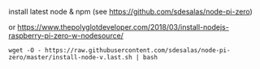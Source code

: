 

install latest node & npm (see https://github.com/sdesalas/node-pi-zero)

or https://www.thepolyglotdeveloper.com/2018/03/install-nodejs-raspberry-pi-zero-w-nodesource/

```
wget -O - https://raw.githubusercontent.com/sdesalas/node-pi-zero/master/install-node-v.last.sh | bash
```